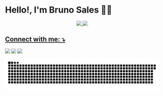 # Hello!, I'm Bruno Sales 🙋‍♂️

<div align="center">

  <a href="https://github.com/brunossales">

  <img height=170em src="https://github-readme-stats.vercel.app/api?username=brunossales&show_icons=true&theme=radical"/>

  <img height=170em src="https://github-readme-stats.vercel.app/api/top-langs/?username=brunossales&layout=compact&langs_count=16&theme=dracula"/>

</div>

## Connect with me: ⤵

<a href="https://www.linkedin.com/in/bruno-sales-3a5856202/" alt="LinkedIn" align="center" target="_blank"><img src="https://img.shields.io/badge/-LinkedIn-%230077B5?style=for-the-badge&logo=linkedin&logoColor=white" target="_blank"></a>
<a href="https://www.instagram.com/_brunossales/" alt="IG" align="center" target="_blank"><img src="https://img.shields.io/badge/-Instagram-%23E4405F?style=for-the-badge&logo=instagram&logoColor=white" target="_blank"></a>
<a href="mailto:bruno.particular25@hotmail.com" alt="IG" align="center" target="_blank"><img src="https://img.shields.io/badge/-Gmail-%23333?style=for-the-badge&logo=gmail&logoColor=white" target="_blank" ></a>

![Snake animation](https://github.com/brunossales/brunossales/blob/output/github-contribution-grid-snake.svg)
